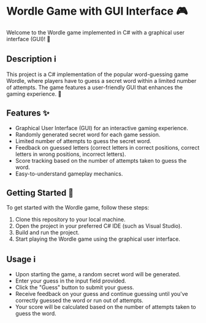 # Wordle Game with GUI Interface 🎮

Welcome to the Wordle game implemented in C# with a graphical user interface (GUI)! 🚀

## Description ℹ️

This project is a C# implementation of the popular word-guessing game Wordle, where players have to guess a secret word within a limited number of attempts. The game features a user-friendly GUI that enhances the gaming experience. 🎉

## Features ✨

- Graphical User Interface (GUI) for an interactive gaming experience.
- Randomly generated secret word for each game session.
- Limited number of attempts to guess the secret word.
- Feedback on guessed letters (correct letters in correct positions, correct letters in wrong positions, incorrect letters).
- Score tracking based on the number of attempts taken to guess the word.
- Easy-to-understand gameplay mechanics.

## Getting Started 🚀

To get started with the Wordle game, follow these steps:

1. Clone this repository to your local machine.
2. Open the project in your preferred C# IDE (such as Visual Studio).
3. Build and run the project.
4. Start playing the Wordle game using the graphical user interface.

## Usage ℹ️

- Upon starting the game, a random secret word will be generated.
- Enter your guess in the input field provided.
- Click the "Guess" button to submit your guess.
- Receive feedback on your guess and continue guessing until you've correctly guessed the word or run out of attempts.
- Your score will be calculated based on the number of attempts taken to guess the word.

